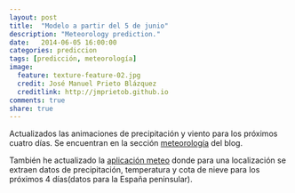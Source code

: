 ```yaml
---
layout: post
title:  "Modelo a partir del 5 de junio"
description: "Meteorology prediction."
date:   2014-06-05 16:00:00
categories: prediccion
tags: [predicción, meteorología]
image:
  feature: texture-feature-02.jpg
  credit: José Manuel Prieto Blázquez
  creditlink: http://jmprietob.github.io
comments: true
share: true
---
```


Actualizados las animaciones de precipitación y viento para los próximos cuatro días. Se encuentran en la sección [meteorología](http://jmprietob.github.io/meteo/) del blog.

También he actualizado la [aplicación meteo](https://jmprietob.shinyapps.io/meteo/) donde para una localización se extraen datos de precipitación, temperatura y cota de nieve para los próximos 4 días(datos para la España peninsular).

